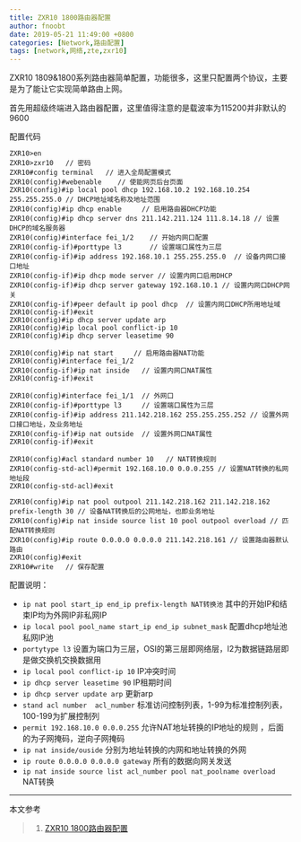 ```yaml
---
title: ZXR10 1800路由器配置
author: fnoobt
date: 2019-05-21 11:49:00 +0800
categories: [Network,路由配置]
tags: [network,网络,zte,zxr10]
---
```


ZXR10 1809&1800系列路由器简单配置，功能很多，这里只配置两个协议，主要是为了能让它实现简单路由上网。

首先用超级终端进入路由器配置，这里值得注意的是载波率为115200并非默认的9600

配置代码
```
ZXR10>en     
ZXR10>zxr10   // 密码
ZXR10#config terminal   // 进入全局配置模式
ZXR10(config)#webenable    // 使能网页后台页面
ZXR10(config)#ip local pool dhcp 192.168.10.2 192.168.10.254 255.255.255.0 // DHCP地址域名称及地址范围
ZXR10(config)#ip dhcp enable     // 启用路由器DHCP功能
ZXR10(config)#ip dhcp server dns 211.142.211.124 111.8.14.18 // 设置DHCP的域名服务器
ZXR10(config)#interface fei_1/2    // 开始内网口配置
ZXR10(config-if)#porttype l3       // 设置端口属性为三层
ZXR10(config-if)#ip address 192.168.10.1 255.255.255.0  // 设备内网口接口地址
ZXR10(config-if)#ip dhcp mode server // 设置内网口启用DHCP
ZXR10(config-if)#ip dhcp server gateway 192.168.10.1 // 设置内网口DHCP网关
ZXR10(config-if)#peer default ip pool dhcp  // 设置内网口DHCP所用地址域
ZXR10(config-if)#exit
ZXR10(config)#ip dhcp server update arp
ZXR10(config)#ip local pool conflict-ip 10
ZXR10(config)#ip dhcp server leasetime 90

ZXR10(config)#ip nat start     // 启用路由器NAT功能
ZXR10(config)#interface fei_1/2
ZXR10(config-if)#ip nat inside   // 设置内网口NAT属性
ZXR10(config-if)#exit

ZXR10(config)#interface fei_1/1  // 外网口
ZXR10(config-if)#porttype l3     // 设置端口属性为三层
ZXR10(config-if)#ip address 211.142.218.162 255.255.255.252 // 设置外网口接口地址，及业务地址
ZXR10(config-if)#ip nat outside  // 设置外网口NAT属性
ZXR10(config-if)#exit

ZXR10(config)#acl standard number 10   // NAT转换规则
ZXR10(config-std-acl)#permit 192.168.10.0 0.0.0.255 // 设置NAT转换的私网地址段
ZXR10(config-std-acl)#exit

ZXR10(config)#ip nat pool outpool 211.142.218.162 211.142.218.162 prefix-length 30 // 设备NAT转换后的公网地址，也即业务地址
ZXR10(config)#ip nat inside source list 10 pool outpool overload // 匹配NAT转换规则
ZXR10(config)#ip route 0.0.0.0 0.0.0.0 211.142.218.161 // 设置路由器默认路由
ZXR10(config)#exit
ZXR10#write   // 保存配置
```

配置说明：
- `ip nat pool start_ip end_ip prefix-length NAT转换池` 其中的开始IP和结束IP均为外网IP非私网IP
- `ip local pool pool_name start_ip end_ip subnet_mask` 配置dhcp地址池 私网IP池
- `portytype l3` 设置为端口为三层，OSI的第三层即网络层，l2为数据链路层即是做交换机交换数据用
- `ip local pool conflict-ip 10` IP冲突时间
- `ip dhcp server leasetime 90` IP租期时间
- `ip dhcp server update arp` 更新arp
- `stand acl number  acl_number` 标准访问控制列表，1-99为标准控制列表，100-199为扩展控制列
- `permit 192.168.10.0 0.0.0.255` 允许NAT地址转换的IP地址的规则 ，后面的为子网掩码，逆向子网掩码
- `ip nat inside/ouside` 分别为地址转换的内网和地址转换的外网
- `ip route 0.0.0.0 0.0.0.0 gateway` 所有的数据向网关发送
- `ip nat inside source list acl_number pool nat_poolname overload` NAT转换

****

本文参考

> 1. [ZXR10 1800路由器配置](https://wenku.baidu.com/view/2db13e6e93c69ec3d5bbfd0a79563c1ec5dad729.html?_wkts_=1690290012826&bdQuery=ZXR10+1800%E8%B7%AF%E7%94%B1%E5%99%A8%E9%85%8D%E7%BD%AE)